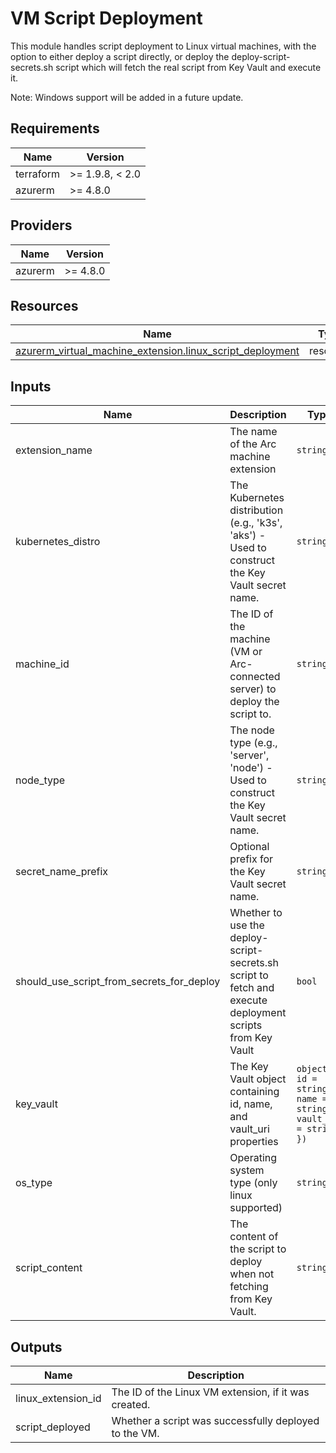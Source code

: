 <!-- BEGIN_TF_DOCS -->
<!-- markdown-table-prettify-ignore-start -->
# VM Script Deployment

This module handles script deployment to Linux virtual machines, with the option
to either deploy a script directly, or deploy the deploy-script-secrets.sh script
which will fetch the real script from Key Vault and execute it.

Note: Windows support will be added in a future update.

## Requirements

| Name | Version |
|------|---------|
| terraform | >= 1.9.8, < 2.0 |
| azurerm | >= 4.8.0 |

## Providers

| Name | Version |
|------|---------|
| azurerm | >= 4.8.0 |

## Resources

| Name | Type |
|------|------|
| [azurerm_virtual_machine_extension.linux_script_deployment](https://registry.terraform.io/providers/hashicorp/azurerm/latest/docs/resources/virtual_machine_extension) | resource |

## Inputs

| Name | Description | Type | Default | Required |
|------|-------------|------|---------|:--------:|
| extension\_name | The name of the Arc machine extension | `string` | n/a | yes |
| kubernetes\_distro | The Kubernetes distribution (e.g., 'k3s', 'aks') - Used to construct the Key Vault secret name. | `string` | n/a | yes |
| machine\_id | The ID of the machine (VM or Arc-connected server) to deploy the script to. | `string` | n/a | yes |
| node\_type | The node type (e.g., 'server', 'node') - Used to construct the Key Vault secret name. | `string` | n/a | yes |
| secret\_name\_prefix | Optional prefix for the Key Vault secret name. | `string` | n/a | yes |
| should\_use\_script\_from\_secrets\_for\_deploy | Whether to use the deploy-script-secrets.sh script to fetch and execute deployment scripts from Key Vault | `bool` | n/a | yes |
| key\_vault | The Key Vault object containing id, name, and vault\_uri properties | ```object({ id = string name = string vault_uri = string })``` | `null` | no |
| os\_type | Operating system type (only linux supported) | `string` | `"linux"` | no |
| script\_content | The content of the script to deploy when not fetching from Key Vault. | `string` | `null` | no |

## Outputs

| Name | Description |
|------|-------------|
| linux\_extension\_id | The ID of the Linux VM extension, if it was created. |
| script\_deployed | Whether a script was successfully deployed to the VM. |
<!-- markdown-table-prettify-ignore-end -->
<!-- END_TF_DOCS -->
